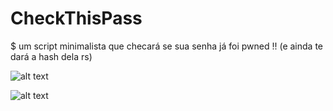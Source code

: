 # CheckThisPass
$ um script minimalista que checará se sua senha já foi pwned !!  (e ainda te dará a hash dela rs)

![alt text](https://i.imgur.com/aShfCeU.png)

![alt text](https://i.imgur.com/yevx3DM.png)
